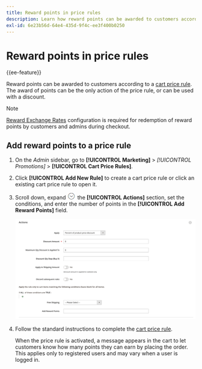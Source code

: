 ```yaml
---
title: Reward points in price rules
description: Learn how reward points can be awarded to customers according to a cart price rule.
exl-id: 6e23b56d-64e4-435d-9f4c-ee3f400b0250
---
```

# Reward points in price rules

{{ee-feature}}

Reward points can be awarded to customers according to a [cart price rule](price-rules-cart.md). The award of points can be the only action of the price rule, or can be used with a discount.

>[!NOTE]
>
>[Reward Exchange Rates](reward-exchange-rates.md) configuration is required for redemption of reward points by customers and admins during checkout.

## Add reward points to a price rule

1. On the _Admin_ sidebar, go to **[!UICONTROL Marketing]** > _[!UICONTROL Promotions]_ > **[!UICONTROL Cart Price Rules]**.

1. Click **[!UICONTROL Add New Rule]** to create a cart price rule or click an existing cart price rule to open it.

1. Scroll down, expand ![Expansion selector](../assets/icon-display-expand.png) the **[!UICONTROL Actions]** section, set the conditions, and enter the number of points in the **[!UICONTROL Add Reward Points]** field.

   ![Cart price rule - reward points](./assets/reward-points-price-rule-actions.png)<!-- zoom -->

1. Follow the standard instructions to complete the [cart price rule](price-rules-cart-create.md).

   When the price rule is activated, a message appears in the cart to let customers know how many points they can earn by placing the order. This applies only to registered users and may vary when a user is logged in.
